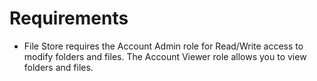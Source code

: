 # Requirements

* File Store requires the Account Admin role for Read/Write access to modify folders and files. The Account Viewer role allows you to view folders and files.
